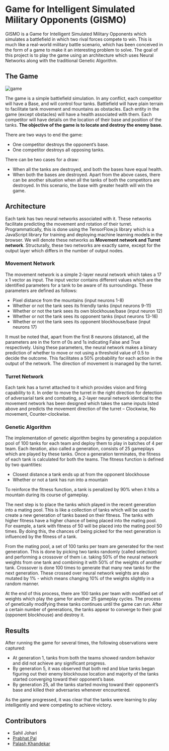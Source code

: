 # Game for Intelligent Simulated Military Opponents (GISMO)

GISMO is a Game for Intelligent Simulated Military Opponents which simulates a battlefield in which two rival forces compete to win. This is much like a real-world military battle scenario, which has been conceived in the form of a game to make it an interesting problem to solve. The goal of this project is to play the game using an architecture which uses Neural Networks along with the traditional Genetic Algorithm.

## The Game

![game](https://github.com/sahiljohari/gismo/blob/master/gismo.jpg)

The game is a simple battlefield simulation. In any conflict, each competitor will have a Base, and will control four tanks. Battlefield will have plain terrain to facilitate tank movement and mountains as obstacles. Each entity in the game (except obstacles) will have a health associated with them. Each competitor will have details on the location of their base and position of the tanks. **The objective of the game is to locate and destroy the enemy base.**

There are two ways to end the game:
- One competitor destroys the opponent’s base.
- One competitor destroys all opposing tanks.

There can be two cases for a draw:
- When all the tanks are destroyed, and both the bases have equal health.
- When both the bases are destroyed.
Apart from the above cases, there can be another situation when all the tanks of both the competitors are destroyed. In this scenario, the base with greater health will win the game.

## Architecture
Each tank has two neural networks associated with it. These networks facilitate predicting the movement and rotation of their turret. Programmatically, this is done using the TensorFlow.js library which is a JavaScript library for training and deploying machine learning models in the browser. We will denote these networks as **Movement network and Turret network**. Structurally, these two networks are exactly same, except for the output layer which differs in the number of output nodes.

### Movement Network
The movement network is a simple 2-layer neural network which takes a 17 x 1 vector as input. The input vector contains different values which are the identified parameters for a tank to be aware of its surroundings. These parameters are defined as follows:

- Pixel distance from the mountains (input neurons 1-8)
- Whether or not the tank sees its friendly tanks (input neurons 9-11)
- Whether or not the tank sees its own blockhouse/base (input neuron 12)
- Whether or not the tank sees its opponent tanks (input neurons 13-16)
- Whether or not the tank sees its opponent blockhouse/base (input neurons 17)

It must be noted that, apart from the first 8 neurons (distance), all the parameters are in the form of 0s and 1s indicating False and True respectively. Using these parameters, the neural network makes a binary
prediction of whether to move or not using a threshold value of 0.5 to decide the outcome. This facilitates a 50% probability for each action in the output of the network. The direction of movement is managed by the turret.

### Turret Network
Each tank has a turret attached to it which provides vision and firing capability to it. In order to move the turret in the right direction for detection of adversarial tank and combating, a 2-layer neural network identical to the movement network has been designed which takes the same inputs listed above and predicts the movement direction of the turret – Clockwise, No movement, Counter-clockwise.

### Genetic Algorithm
The implementation of genetic algorithm begins by generating a population pool of 100 tanks for each team and deploy them to play in batches of 4 per team. Each iteration, also called a generation, consists of 25 gameplays which are played by these tanks. Once a generation terminates, the fitness of each tank is calculated for both the teams. The fitness function is defined by two quantities:

- Closest distance a tank ends up at from the opponent blockhouse
- Whether or not a tank has run into a mountain

To reinforce the fitness function, a tank is penalized by 90% when it hits a mountain during its course of gameplay. 

The next step is to place the tanks which played in the recent generation into a mating pool. This is like a collection of tanks which will be used to create a new generation of tanks based on their fitness. The tanks with higher fitness have a higher chance of being placed into the mating pool. For example, a tank with fitness of 50 will be placed into the mating pool 50 times. By doing this, the chances of being picked for the next generation is influenced by the fitness of a tank.

From the mating pool, a set of 100 tanks per team are generated for the next generation. This is done by picking two tanks randomly (called selection) and performing a crossover of them i.e. taking 50% of the neural network weights from one tank and combining it with 50% of the weights of another tank. Crossover is done 100 times to generate that many new tanks for the next generation. These crossed over neural network weights are also mutated by 1% - which means changing 10% of the weights slightly in a random manner.

At the end of this process, there are 100 tanks per team with modified set of weights which play the game for another 25 gameplay cycles. The process of genetically modifying these tanks continues until the game can run. After a certain number of generations, the tanks appear to converge to their goal (opponent blockhouse) and destroy it.

## Results
After running the game for several times, the following observations were captured:

- At generation 1, tanks from both the teams showed random behavior and did not achieve any significant progress.
- By generation 5, it was observed that both red and blue tanks began figuring out their enemy blockhouse location and majority of the tanks started converging toward their opponent’s base.
- By generation 25, all the tanks started moving toward their opponent’s base and killed their adversaries whenever encountered.

As the game progressed, it was clear that the tanks were learning to play intelligently and were competing to achieve victory.

## Contributors
- Sahil Johari
- [Prabhat Pal](https://github.com/palprabhat)
- [Palash Khandekar](https://github.com/palashck)
